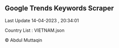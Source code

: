 

## Google Trends Keywords Scraper 
 
Last Update 14-04-2023 , 20:34:01

Country List :
VIETNAM.json



© Abdul Muttaqin 
